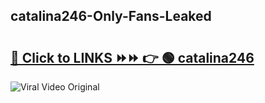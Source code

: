 
 ## catalina246-Only-Fans-Leaked

# <h2><a href="https://clipsfans.com/catalina246&ref=git">🔗 Click to LINKS ⏩⏩ 👉 🟢 catalina246 </a></h2>

<a href="https://clipsfans.com/catalina246&ref=git" rel="nofollow" data-target="animated-image.originalLink"><img src="https://i.ibb.co.com/xMMVF88/686577567.gif" alt="Viral Video Original" style="max-width: 100%; display: inline-block;" data-target="animated-image.originalImage"></a>
